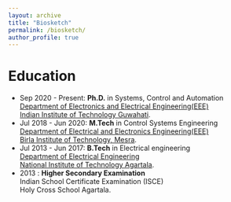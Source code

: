 ```yaml
---
layout: archive
title: "Biosketch"
permalink: /biosketch/
author_profile: true
---
```

Education
======
* Sep 2020 - Present: __Ph.D.__ in Systems, Control and Automation <br> 
[Department of Electronics and Electrical Engineering(EEE)](https://www.iitg.ac.in/eee/)<br>  [Indian Institute of Technology Guwahati](https://www.iitg.ac.in).
* Jul 2018 - Jun 2020: __M.Tech__ in Control Systems Engineering <br> [Department of Electrical and Electronics Engineering(EEE)](https://www.bitmesra.ac.in/Show_Department_Section?cid=1&deptid=71)<br>  [Birla Institute of Technology, Mesra](https://www.bitmesra.ac.in/BIT_Mesra?cid=1&pid=H).
* Jul 2013 - Jun 2017: __B.Tech__ in Electrical engineering <br> 
[Department of Electrical Engineering](https://nita.ac.in/NITAmain/departments/eleDept/eleFaculties.html)<br>  [National Institute of Technology Agartala](https://www.nita.ac.in).
* 2013 : __Higher Secondary Examination__<br> Indian School Certificate Examination (ISCE) <br> Holy Cross School Agartala.



  
